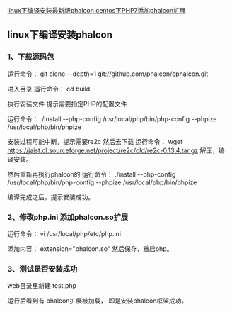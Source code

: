 [linux下编译安装最新版phalcon centos下PHP7添加phalcon扩展](https://blog.csdn.net/u010474681/article/details/78441468)



## linux下编译安装phalcon

### 1、下载源码包 

运行命令：  git clone --depth=1 git://github.com/phalcon/cphalcon.git

进入目录 
运行命令：  cd build

执行安装文件  提示需要指定PHP的配置文件

运行命令：  ./install --php-config /usr/local/php/bin/php-config --phpize /usr/local/php/bin/phpize

安装过程可能中断，提示需要re2c
然后去下载
运行命令：  wget https://jaist.dl.sourceforge.net/project/re2c/old/re2c-0.13.4.tar.gz
解压，编译安装。

然后重新再执行phalcon的
运行命令：  ./install --php-config /usr/local/php/bin/php-config --phpize /usr/local/php/bin/phpize

编译完成之后，提示安装成功。

### 2、修改php.ini 添加phalcon.so扩展

运行命令： vi /usr/local/php/etc/php.ini

添加内容： extension="phalcon.so"
然后保存，重启php。

### 3、测试是否安装成功

web目录里新建 test.php
<?php  
var_dump(get_loaded_extensions());
?>

运行后看到有 phalcon扩展被加载， 即是安装phalcon框架成功。